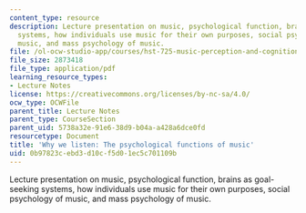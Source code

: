 ```yaml
---
content_type: resource
description: Lecture presentation on music, psychological function, brains as goal-seeking
  systems, how individuals use music for their own purposes, social psychology of
  music, and mass psychology of music.
file: /ol-ocw-studio-app/courses/hst-725-music-perception-and-cognition-spring-2009/0b97823cebd3d10cf5d01ec5c701109b_MITHST_725S09_lec02_why.pdf
file_size: 2873418
file_type: application/pdf
learning_resource_types:
- Lecture Notes
license: https://creativecommons.org/licenses/by-nc-sa/4.0/
ocw_type: OCWFile
parent_title: Lecture Notes
parent_type: CourseSection
parent_uid: 5738a32e-91e6-38d9-b04a-a428a6dce0fd
resourcetype: Document
title: 'Why we listen: The psychological functions of music'
uid: 0b97823c-ebd3-d10c-f5d0-1ec5c701109b
---
```

Lecture presentation on music, psychological function, brains as goal-seeking systems, how individuals use music for their own purposes, social psychology of music, and mass psychology of music.